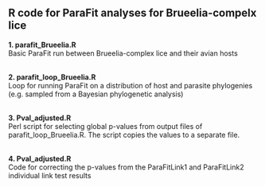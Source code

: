 ## R code for ParaFit analyses for Brueelia-compelx lice

<b>1. parafit_Brueelia.R</b>
<br>Basic ParaFit run between Brueelia-complex lice and their avian hosts

<br><b>2. parafit_loop_Brueelia.R</b></br>
Loop for running ParaFit on a distribution of host and parasite phylogenies (e.g. sampled from a Bayesian phylogenetic analysis)

<br><b>3. Pval_adjusted.R</b></br>
Perl script for selecting global p-values from output files of parafit_loop_Brueelia.R. The script copies the values to a separate file.

<br><b>4. Pval_adjusted.R</b></br>
Code for correcting the p-values from the ParaFitLink1 and ParaFitLink2 individual link test results
